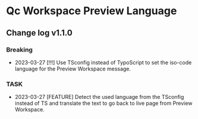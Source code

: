 # Qc Workspace Preview Language

## Change log v1.1.0

### Breaking
- 2023-03-27 [!!!] Use TSconfig instead of TypoScript to set the iso-code language for the Preview Workspace message.


### TASK
- 2023-03-27 [FEATURE] Detect the used language from the TSconfig instead of TS and translate the text to go back to live page from Preview Workspace.
